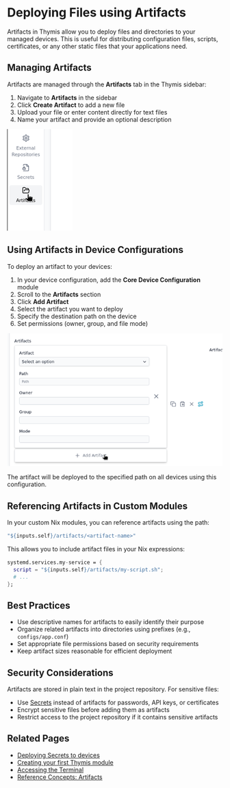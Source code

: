 # Deploying Files using Artifacts

Artifacts in Thymis allow you to deploy files and directories to your managed devices. This is useful for distributing configuration files, scripts, certificates, or any other static files that your applications need.

## Managing Artifacts

Artifacts are managed through the **Artifacts** tab in the Thymis sidebar:

1. Navigate to **Artifacts** in the sidebar
2. Click **Create Artifact** to add a new file
3. Upload your file or enter content directly for text files
4. Name your artifact and provide an optional description

![Artifacts Tab](./artifacts-tab.png)

## Using Artifacts in Device Configurations

To deploy an artifact to your devices:

1. In your device configuration, add the **Core Device Configuration** module
2. Scroll to the **Artifacts** section
3. Click **Add Artifact**
4. Select the artifact you want to deploy
5. Specify the destination path on the device
6. Set permissions (owner, group, and file mode)

![Artifacts Configuration](./artifacts-configuration.png)

The artifact will be deployed to the specified path on all devices using this configuration.

## Referencing Artifacts in Custom Modules

In your custom Nix modules, you can reference artifacts using the path:

```nix
"${inputs.self}/artifacts/<artifact-name>"
```

This allows you to include artifact files in your Nix expressions:

```nix
systemd.services.my-service = {
  script = "${inputs.self}/artifacts/my-script.sh";
  # ...
};
```

## Best Practices

- Use descriptive names for artifacts to easily identify their purpose
- Organize related artifacts into directories using prefixes (e.g., `configs/app.conf`)
- Set appropriate file permissions based on security requirements
- Keep artifact sizes reasonable for efficient deployment

## Security Considerations

Artifacts are stored in plain text in the project repository. For sensitive files:

- Use [Secrets](secrets.md) instead of artifacts for passwords, API keys, or certificates
- Encrypt sensitive files before adding them as artifacts
- Restrict access to the project repository if it contains sensitive artifacts

## Related Pages

- [Deploying Secrets to devices](secrets.md)
- [Creating your first Thymis module](../external-projects/thymis-modules/first-module.md)
- [Accessing the Terminal](ssh-terminal.md)
- [Reference Concepts: Artifacts](../reference/concepts/artifacts.md)
